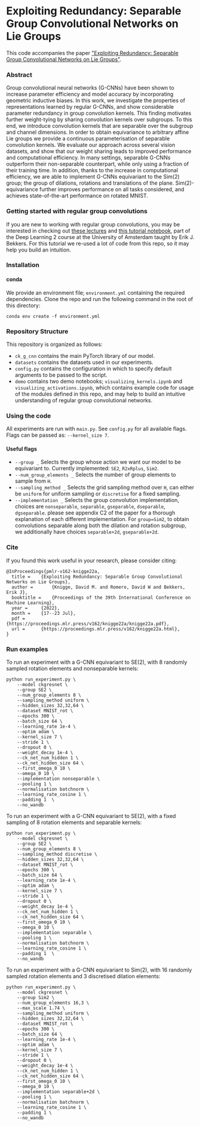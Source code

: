 # Exploiting Redundancy: Separable Group Convolutional Networks on Lie Groups

This code accompanies the paper ["Exploiting Redundancy: Separable Group Convolutional Networks on Lie Groups"](https://proceedings.mlr.press/v162/knigge22a.html).

### Abstract

Group convolutional neural networks (G-CNNs) have been shown to increase parameter efficiency and model accuracy by incorporating geometric inductive biases. In this work, we investigate the properties of representations learned by regular G-CNNs, and show considerable parameter redundancy in group convolution kernels. This finding motivates further weight-tying by sharing convolution kernels over subgroups. To this end, we introduce convolution kernels that are separable over the subgroup and channel dimensions. In order to obtain equivariance to arbitrary affine Lie groups we provide a continuous parameterisation of separable convolution kernels. We evaluate our approach across several vision datasets, and show that our weight sharing leads to improved performance and computational efficiency. In many settings, separable G-CNNs outperform their non-separable counterpart, while only using a fraction of their training time. In addition, thanks to the increase in computational efficiency, we are able to implement G-CNNs equivariant to the Sim(2) group; the group of dilations, rotations and translations of the plane. Sim(2)-equivariance further improves performance on all tasks considered, and achieves state-of-the-art performance on rotated MNIST.

### Getting started with regular group convolutions
If you are new to working with regular group convolutions, you may be interested in checking out [these lectures](https://www.youtube.com/watch?v=z2OEyUgSH2c&list=PLJ2Aod97Uj8IH7sT4NpM2MOpPeq0H2_lM&index=2&ab_channel=ErikBekkers) and [this tutorial notebook](https://uvadlc-notebooks.readthedocs.io/en/latest/tutorial_notebooks/DL2/Geometric_deep_learning/tutorial1_regular_group_convolutions.html), part of the Deep Learning 2 course at the University of Amsterdam taught by Erik J. Bekkers. For this tutorial we re-used a lot of code from this repo, so it may help you build an intuition.

### Installation

#### conda
We provide an environment file; ``environment.yml`` containing the required dependencies. Clone the repo and run the following command in the root of this directory:
```
conda env create -f environment.yml
```

### Repository Structure
This repository is organized as follows:
- ``ck_g_cnn`` contains the main PyTorch library of our model.
- ``datasets`` contains the datasets used in our experiments.
- ``config.py`` contains the configuration in which to specify default arguments to be passed to the script.
- ``demo`` contains two demo notebooks; ``visualizing_kernels.ipynb`` and ``visualizing_activations.ipynb``, which contains example code for usage of the modules defined in this repo, and may help to build an intuitive understanding of regular group convolutional networks.

### Using the code

All experiments are run with `main.py`. See `config.py` for all available flags. Flags can be passed as: `--kernel_size 7`.

#### Useful flags

- `--group _` Selects the group whose action we want our model to be equivariant to. Currently implemented: `SE2`, `R2xRplus`, `Sim2`.
- `--num_group_elements _` Selects the number of group elements to sample from `H`.
- `--sampling_method _` Selects the grid sampling method over `H`, can either be `uniform` for uniform sampling or `discretise` for a fixed sampling.
- `--implementation _` Selects the group convolution implementation, choices are `nonseparable`, `separable`, `gseparable`, `dseparable`, `dgseparable`. please see appendix C2 of the paper for a thorough explanation of each different implementation. For `group=Sim2`, to obtain convolutions separable along both the dilation and rotation subgroup, we additionally have choices `separable+2d`, `gseparable+2d`.

### Cite
If you found this work useful in your research, please consider citing:

```
@InProceedings{pmlr-v162-knigge22a,
  title = 	 {Exploiting Redundancy: Separable Group Convolutional Networks on Lie Groups},
  author =       {Knigge, David M. and Romero, David W and Bekkers, Erik J},
  booktitle = 	 {Proceedings of the 39th International Conference on Machine Learning},
  year = 	 {2022},
  month = 	 {17--23 Jul},
  pdf = 	 {https://proceedings.mlr.press/v162/knigge22a/knigge22a.pdf},
  url = 	 {https://proceedings.mlr.press/v162/knigge22a.html},
}
```

### Run examples

To run an experiment with a G-CNN equivariant to SE(2), with 8 randomly sampled rotation elements and nonseparable kernels:
```
python run_experiment.py \
    --model ckgresnet \
    --group SE2 \
    --num_group_elements 8 \
    --sampling_method uniform \
    --hidden_sizes 32,32,64 \
    --dataset MNIST_rot \
    --epochs 300 \
    --batch_size 64 \
    --learning_rate 1e-4 \
    --optim adam \
    --kernel_size 7 \
    --stride 1 \
    --dropout 0 \
    --weight_decay 1e-4 \
    --ck_net_num_hidden 1 \
    --ck_net_hidden_size 64 \
    --first_omega_0 10 \
    --omega_0 10 \
    --implementation nonseparable \
    --pooling 1 \
    --normalisation batchnorm \
    --learning_rate_cosine 1 \
    --padding 1  \
    --no_wandb
```

To run an experiment with a G-CNN equivariant to SE(2), with a fixed sampling of 8 rotation elements and separable kernels:
```
python run_experiment.py \
    --model ckgresnet \
    --group SE2 \
    --num_group_elements 8 \
    --sampling_method discretise \
    --hidden_sizes 32,32,64 \
    --dataset MNIST_rot \
    --epochs 300 \
    --batch_size 64 \
    --learning_rate 1e-4 \
    --optim adam \
    --kernel_size 7 \
    --stride 1 \
    --dropout 0 \
    --weight_decay 1e-4 \
    --ck_net_num_hidden 1 \
    --ck_net_hidden_size 64 \
    --first_omega_0 10 \
    --omega_0 10 \
    --implementation separable \
    --pooling 1 \
    --normalisation batchnorm \
    --learning_rate_cosine 1 \
    --padding 1  \
    --no_wandb
```

To run an experiment with a G-CNN equivariant to Sim(2), with 16 randomly sampled rotation elements and 3 discretised dilation elements: 
```
python run_experiment.py \
    --model ckgresnet \
    --group Sim2 \
    --num_group_elements 16,3 \
    --max_scale 1.74 \
    --sampling_method uniform \
    --hidden_sizes 32,32,64 \
    --dataset MNIST_rot \
    --epochs 300 \
    --batch_size 64 \
    --learning_rate 1e-4 \
    --optim adam \
    --kernel_size 7 \
    --stride 1 \
    --dropout 0 \
    --weight_decay 1e-4 \
    --ck_net_num_hidden 1 \
    --ck_net_hidden_size 64 \
    --first_omega_0 10 \
    --omega_0 10 \
    --implementation separable+2d \
    --pooling 1 \
    --normalisation batchnorm \
    --learning_rate_cosine 1 \
    --padding 1 \
    --no_wandb
```
